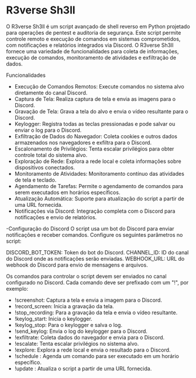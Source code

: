 # R3verse Sh3ll

O R3verse Sh3ll é um script avançado de shell reverso em Python projetado para operações de pentest e auditoria de segurança. Este script permite controle remoto e execução de comandos em sistemas comprometidos, com notificações e relatórios integrados via Discord. O R3verse Sh3ll fornece uma variedade de funcionalidades para coleta de informações, execução de comandos, monitoramento de atividades e exfiltração de dados.

Funcionalidades
- Execução de Comandos Remotos: Execute comandos no sistema alvo diretamente do canal Discord.
- Captura de Tela: Realiza captura de tela e envia as imagens para o Discord.
- Gravação de Tela: Grava a tela do alvo e envia o vídeo resultante para o Discord.
- Keylogger: Registra todas as teclas pressionadas e pode salvar ou enviar o log para o Discord.
- Exfiltração de Dados do Navegador: Coleta cookies e outros dados armazenados nos navegadores e exfiltra para o Discord.
- Escalonamento de Privilégios: Tenta escalar privilégios para obter controle total do sistema alvo.
- Exploração de Rede: Explora a rede local e coleta informações sobre dispositivos conectados.
- Monitoramento de Atividades: Monitoramento contínuo das atividades de tela e teclado.
- Agendamento de Tarefas: Permite o agendamento de comandos para serem executados em horários específicos.
- Atualização Automática: Suporte para atualização do script a partir de uma URL fornecida.
- Notificações via Discord: Integração completa com o Discord para notificações e envio de relatórios.

-Configuração do Discord
O script usa um bot do Discord para enviar notificações e receber comandos. Configure os seguintes parâmetros no script:

DISCORD_BOT_TOKEN: Token do bot do Discord.
CHANNEL_ID: ID do canal do Discord onde as notificações serão enviadas.
WEBHOOK_URL: URL do webhook do Discord para envio de mensagens e arquivos.



Os comandos para controlar o script devem ser enviados no canal configurado no Discord. Cada comando deve ser prefixado com um "!", por exemplo:

- !screenshot: Captura a tela e envia a imagem para o Discord.
- !record_screen: Inicia a gravação da tela.
- !stop_recording: Para a gravação da tela e envia o vídeo resultante.
- !keylog_start: Inicia o keylogger.
- !keylog_stop: Para o keylogger e salva o log.
- !send_keylog: Envia o log do keylogger para o Discord.
- !exfiltrate: Coleta dados do navegador e envia para o Discord.
- !escalate: Tenta escalar privilégios no sistema alvo.
- !explore: Explora a rede local e envia o resultado para o Discord.
- !schedule <comando> <hora>: Agenda um comando para ser executado em um horário específico.
- !update <URL>: Atualiza o script a partir de uma URL fornecida.
